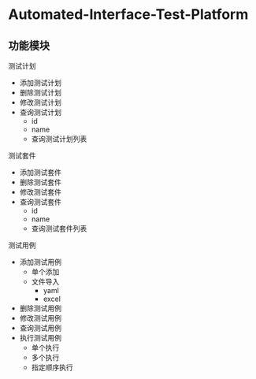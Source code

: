 # Automated-Interface-Test-Platform

## 功能模块

测试计划

- 添加测试计划
- 删除测试计划
- 修改测试计划
- 查询测试计划
  - id
  - name
  - 查询测试计划列表

测试套件

- 添加测试套件
- 删除测试套件
- 修改测试套件
- 查询测试套件
  - id
  - name
  - 查询测试套件列表

测试用例

- 添加测试用例
  - 单个添加
  - 文件导入
    - yaml
    - excel
- 删除测试用例
- 修改测试用例
- 查询测试用例
- 执行测试用例
  - 单个执行
  - 多个执行
  - 指定顺序执行